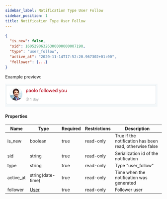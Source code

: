 ```yaml
---
sidebar_label: Notification Type User Follow
sidebar_position: 1
title: Notification Type User Follow
---
```


```json
{
  "is_new": false,
  "sid": 16052906326300000000007190,
  "type": "user_follow",
  "active_at": "2020-11-14T17:52:20.967302+01:00",
  "follower": {...}
}
```

Example preview:

![Notification](/img/notification_types/user_follow.png)

#### Properties

|Name|Type|Required|Restrictions|Description|
|---|---|---|---|---|
|is_new|boolean|true|read-only|True if the notification has been read, otherwise false|
|sid|string|true|read-only|Serialization id of the notification|
|type|string|true|read-only|Type "user_follow"|
|active_at|string(date-time)|true|read-only|Time when the notification was generated|
|follower|[User](/docs/apireference/v2/schemas/user)|true|read-only|Follower user|

